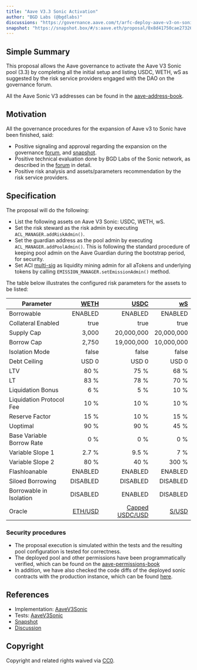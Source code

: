 ```yaml
---
title: "Aave V3.3 Sonic Activation"
author: "BGD Labs (@bgdlabs)"
discussions: "https://governance.aave.com/t/arfc-deploy-aave-v3-on-sonic/20543/26"
snapshot: "https://snapshot.box/#/s:aave.eth/proposal/0x8d41750cae27326ac50a84a25846747baeb99c57d371c536ec9219ff662f7497"
---
```


## Simple Summary

This proposal allows the Aave governance to activate the Aave V3 Sonic pool (3.3) by completing all the initial setup and listing USDC, WETH, wS as suggested by the risk service providers engaged with the DAO on the governance forum.

All the Aave Sonic V3 addresses can be found in the [aave-address-book](https://github.com/bgd-labs/aave-address-book/blob/dd41430542a8699de58fc9ea36f7606574bf9455/src/AaveV3Sonic.sol).

## Motivation

All the governance procedures for the expansion of Aave v3 to Sonic have been finished, said:

- Positive signaling and approval regarding the expansion on the governance [forum](https://governance.aave.com/t/arfc-deploy-aave-v3-on-sonic/20543), and [snapshot](https://snapshot.box/#/s:aave.eth/proposal/0x8d41750cae27326ac50a84a25846747baeb99c57d371c536ec9219ff662f7497).
- Positive technical evaluation done by BGD Labs of the Sonic network, as described in the [forum](https://governance.aave.com/t/bgd-aave-sonic-infrastructure-technical-evaluation/20849) in detail.
- Positive risk analysis and assets/parameters recommendation by the risk service providers.

## Specification

The proposal will do the following:

- List the following assets on Aave V3 Sonic: USDC, WETH, wS.
- Set the risk steward as the risk admin by executing `ACL_MANAGER.addRiskAdmin()`.
- Set the guardian address as the pool admin by executing `ACL_MANAGER.addPoolAdmin()`. This is following the standard procedure of keeping pool admin on the Aave Guardian during the bootstrap period, for security.
- Set ACI [multi-sig](https://sonicscan.org/address/0xac140648435d03f784879cd789130F22Ef588Fcd) as liquidity mining admin for all aTokens and underlying tokens by calling `EMISSION_MANAGER.setEmissionAdmin()` method.

The table below illustrates the configured risk parameters for the assets to be listed:

| Parameter                 |    [WETH](https://sonicscan.org/address/0x50c42dEAcD8Fc9773493ED674b675bE577f2634b) |            [USDC](https://sonicscan.org/address/0x29219dd400f2Bf60E5a23d13Be72B486D4038894) |    [wS](https://sonicscan.org/address/0x039e2fB66102314Ce7b64Ce5Ce3E5183bc94aD38) |
| ------------------------- | ----------------------------------------------------------------------------------: | ------------------------------------------------------------------------------------------: | --------------------------------------------------------------------------------: |
| Borrowable                |                                                                             ENABLED |                                                                                     ENABLED |                                                                           ENABLED |
| Collateral Enabled        |                                                                                true |                                                                                        true |                                                                              true |
| Supply Cap                |                                                                               3,000 |                                                                                  20,000,000 |                                                                        20,000,000 |
| Borrow Cap                |                                                                               2,750 |                                                                                  19,000,000 |                                                                        10,000,000 |
| Isolation Mode            |                                                                               false |                                                                                       false |                                                                             false |
| Debt Ceiling              |                                                                               USD 0 |                                                                                       USD 0 |                                                                             USD 0 |
| LTV                       |                                                                                80 % |                                                                                        75 % |                                                                              68 % |
| LT                        |                                                                                83 % |                                                                                        78 % |                                                                              70 % |
| Liquidation Bonus         |                                                                                 6 % |                                                                                         5 % |                                                                              10 % |
| Liquidation Protocol Fee  |                                                                                10 % |                                                                                        10 % |                                                                              10 % |
| Reserve Factor            |                                                                                15 % |                                                                                        10 % |                                                                              15 % |
| Uoptimal                  |                                                                                90 % |                                                                                        90 % |                                                                              45 % |
| Base Variable Borrow Rate |                                                                                 0 % |                                                                                         0 % |                                                                               0 % |
| Variable Slope 1          |                                                                               2.7 % |                                                                                       9.5 % |                                                                               7 % |
| Variable Slope 2          |                                                                                80 % |                                                                                        40 % |                                                                             300 % |
| Flashloanable             |                                                                             ENABLED |                                                                                     ENABLED |                                                                           ENABLED |
| Siloed Borrowing          |                                                                            DISABLED |                                                                                    DISABLED |                                                                          DISABLED |
| Borrowable in Isolation   |                                                                            DISABLED |                                                                                     ENABLED |                                                                          DISABLED |
| Oracle                    | [ETH/USD](https://sonicscan.org/address/0x824364077993847f71293B24ccA8567c00c2de11) | [Capped USDC/USD](https://sonicscan.org/address/0x7A8443a2a5D772db7f1E40DeFe32db485108F128) | [S/USD](https://sonicscan.org/address/0xc76dFb89fF298145b417d221B2c747d84952e01d) |

### Security procedures

- The proposal execution is simulated within the tests and the resulting pool configuration is tested for correctness.
- The deployed pool and other permissions have been programmatically verified, which can be found on the [aave-permissions-book](https://github.com/bgd-labs/aave-permissions-book/blob/3adf78eb59ff547fee20a0f9abb90dd76402d789/out/SONIC-V3.md#contracts)
- In addition, we have also checked the code diffs of the deployed sonic contracts with the production instance, which can be found [here](https://github.com/bgd-labs/aave-v3-origin/pull/51).

## References

- Implementation: [AaveV3Sonic](https://github.com/bgd-labs/aave-proposals-v3/blob/main/src/20250217_AaveV3Sonic_AaveV33SonicActivation/AaveV3Sonic_AaveV33SonicActivation_20250217.sol)
- Tests: [AaveV3Sonic](https://github.com/bgd-labs/aave-proposals-v3/blob/main/src/20250217_AaveV3Sonic_AaveV33SonicActivation/AaveV3Sonic_AaveV33SonicActivation_20250217.t.sol)
- [Snapshot](https://snapshot.box/#/s:aave.eth/proposal/0x8d41750cae27326ac50a84a25846747baeb99c57d371c536ec9219ff662f7497)
- [Discussion](https://governance.aave.com/t/arfc-deploy-aave-v3-on-sonic/20543/26)

## Copyright

Copyright and related rights waived via [CC0](https://creativecommons.org/publicdomain/zero/1.0/).
